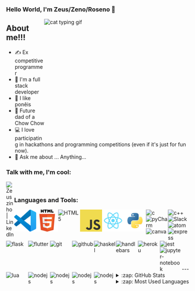 ### Hello World, I'm Zeus/Zeno/Roseno  👋
 <img align="right" alt="cat typing gif" src="https://c.tenor.com/y2JXkY1pXkwAAAAM/cat-computer.gif" width="400" height="320" />

## About me!!!
- ✍  Ex competitive programmer
- 🦖 I'm a full stack developer
- 🐎 I like ponêis
- 🐶 Future dad of a Chow Chow
- 💻 I love participating in hackathons and programming competitions (even if it's just for fun now).
- 💬 Ask me about ... Anything...

### Talk with me, I'm cool:
[<img align="left" alt="Zeuszinho | LinkedIn" width="22px" src="https://cdn.jsdelivr.net/npm/simple-icons@v3/icons/linkedin.svg" />][linkedin]

<br />

### Languages and Tools:

<img align="left" alt="Visual Studio Code" width="60px" src="https://raw.githubusercontent.com/github/explore/80688e429a7d4ef2fca1e82350fe8e3517d3494d/topics/visual-studio-code/visual-studio-code.png" />
<img align="left" alt="HTML5" width="60px" src="https://raw.githubusercontent.com/github/explore/80688e429a7d4ef2fca1e82350fe8e3517d3494d/topics/html/html.png" />
<img align="left" alt="HTML5" width="60px"  src="https://cdn.jsdelivr.net/gh/devicons/devicon/icons/css3/css3-original-wordmark.svg" />
<img align="left" alt="JavaScript" width="60px" src="https://raw.githubusercontent.com/github/explore/80688e429a7d4ef2fca1e82350fe8e3517d3494d/topics/javascript/javascript.png" />
<img align="left" alt="React" width="60px" src="https://raw.githubusercontent.com/github/explore/80688e429a7d4ef2fca1e82350fe8e3517d3494d/topics/react/react.png" />
<img align="left" alt="python" width="60px" src="https://raw.githubusercontent.com/github/explore/80688e429a7d4ef2fca1e82350fe8e3517d3494d/topics/python/python.png" />
<img align="left" alt="c" width="60px" src="https://cdn.jsdelivr.net/gh/devicons/devicon/icons/c/c-original.svg" />
<img align="left" alt="c++" width="60px" src="https://cdn.jsdelivr.net/gh/devicons/devicon/icons/cplusplus/cplusplus-line.svg" />
<img align="left" alt="pyCharm" width="60px" src="https://cdn.jsdelivr.net/gh/devicons/devicon/icons/pycharm/pycharm-original-wordmark.svg" />
<img align="left" alt="Slack" width="60px" src="https://cdn.jsdelivr.net/gh/devicons/devicon/icons/slack/slack-original-wordmark.svg" />
<img align="left" alt="atom" width="60px" src="https://cdn.jsdelivr.net/gh/devicons/devicon/icons/atom/atom-original-wordmark.svg" />
<img align="left" alt="canva" width="60px" src="https://cdn.jsdelivr.net/gh/devicons/devicon/icons/canva/canva-original.svg" />
<img align="left" alt="express" width="60px"  src="https://cdn.jsdelivr.net/gh/devicons/devicon/icons/express/express-original-wordmark.svg" />
<img align="left" alt="flask" width="60px" src="https://cdn.jsdelivr.net/gh/devicons/devicon/icons/flask/flask-original.svg" />
<img align="left" alt="flutter" width="60px"  src="https://cdn.jsdelivr.net/gh/devicons/devicon/icons/flutter/flutter-original.svg" />
<img align="left" alt="git" width="60px"  src="https://cdn.jsdelivr.net/gh/devicons/devicon/icons/git/git-original.svg" />
<img align="left" alt="github" width="60px" src="https://cdn.jsdelivr.net/gh/devicons/devicon/icons/github/github-original.svg" />
<img align="left" alt="haskell" width="60px" src="https://cdn.jsdelivr.net/gh/devicons/devicon/icons/haskell/haskell-original-wordmark.svg" />
<img align="left" alt="handlebars" width="60px"  src="https://cdn.jsdelivr.net/gh/devicons/devicon/icons/handlebars/handlebars-original-wordmark.svg" />
<img align="left" alt="heroku" width="60px"  src="https://cdn.jsdelivr.net/gh/devicons/devicon/icons/heroku/heroku-plain-wordmark.svg" />
<img align="left" alt="jest" width="60px" src="https://cdn.jsdelivr.net/gh/devicons/devicon/icons/jest/jest-plain.svg" />
<img align="left" alt="jupyter-notebook" width="60px" src="https://cdn.jsdelivr.net/gh/devicons/devicon/icons/jupyter/jupyter-original-wordmark.svg" />
<img align="left" alt="lua" width="60px" src="https://cdn.jsdelivr.net/gh/devicons/devicon/icons/lua/lua-original-wordmark.svg" />
<img align="left" alt="nodejs" width="60px" src="https://cdn.jsdelivr.net/gh/devicons/devicon/icons/nodejs/nodejs-plain-wordmark.svg" />
<img align="left" alt="nodejs" width="60px"  src="https://cdn.jsdelivr.net/gh/devicons/devicon/icons/numpy/numpy-original-wordmark.svg" />
<img align="left" alt="nodejs" width="60px" src="https://cdn.jsdelivr.net/gh/devicons/devicon/icons/pandas/pandas-original-wordmark.svg" />
<img align="left" alt="nodejs" width="60px" src="https://cdn.jsdelivr.net/gh/devicons/devicon/icons/sass/sass-original.svg" />

<br />
<br />
<br />
<br />
<br />
<br />
<br />
<br />
<br />
---
<details>
  <summary>:zap: GitHub Stats</summary>
  <img align="bottom" alt="Roseno's GitHub Stats" src="https://github-readme-stats.vercel.app/api?username=sZeuSz&show_icons=true&hide_border=true&layout=compact&langs_count=11&bg_color=000000" />
</details>

<details>
  <summary>:zap: Most Used Languages</summary>
<img align="bottom" alt="Roseno's GitHub Top Languages" src="https://github-readme-stats.vercel.app/api/top-langs/?username=sZeuSz&show_icons=true&hide_border=true&layout=compact&langs_count=11&bg_color=000000" />
</details>

[facebook]: https://www.facebook.com/zeus.silva.501/
[instagram]: https://www.instagram.com/zeno_exmpbjj/
[linkedin]: www.linkedin.com/in/roseno-silva
[driven]: https://www.driven.com.br/
